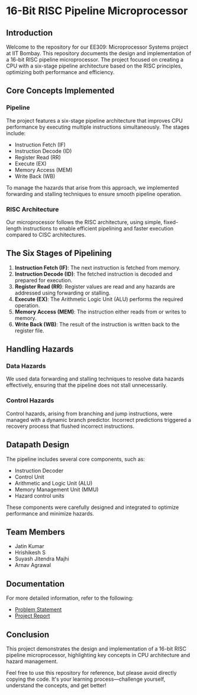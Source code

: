 # 16-Bit RISC Pipeline Microprocessor

## Introduction
Welcome to the repository for our EE309: Microprocessor Systems project at IIT Bombay. This repository documents the design and implementation of a 16-bit RISC pipeline microprocessor. The project focused on creating a CPU with a six-stage pipeline architecture based on the RISC principles, optimizing both performance and efficiency.

## Core Concepts Implemented
### Pipeline
The project features a six-stage pipeline architecture that improves CPU performance by executing multiple instructions simultaneously. The stages include:
- Instruction Fetch (IF)
- Instruction Decode (ID)
- Register Read (RR)
- Execute (EX)
- Memory Access (MEM)
- Write Back (WB)

To manage the hazards that arise from this approach, we implemented forwarding and stalling techniques to ensure smooth pipeline operation.

### RISC Architecture
Our microprocessor follows the RISC architecture, using simple, fixed-length instructions to enable efficient pipelining and faster execution compared to CISC architectures.

## The Six Stages of Pipelining
1. **Instruction Fetch (IF)**: The next instruction is fetched from memory.
2. **Instruction Decode (ID)**: The fetched instruction is decoded and prepared for execution.
3. **Register Read (RR)**: Register values are read and any hazards are addressed using forwarding or stalling.
4. **Execute (EX)**: The Arithmetic Logic Unit (ALU) performs the required operation.
5. **Memory Access (MEM)**: The instruction either reads from or writes to memory.
6. **Write Back (WB)**: The result of the instruction is written back to the register file.

## Handling Hazards
### Data Hazards
We used data forwarding and stalling techniques to resolve data hazards effectively, ensuring that the pipeline does not stall unnecessarily.

### Control Hazards
Control hazards, arising from branching and jump instructions, were managed with a dynamic branch predictor. Incorrect predictions triggered a recovery process that flushed incorrect instructions.

## Datapath Design
The pipeline includes several core components, such as:
- Instruction Decoder
- Control Unit
- Arithmetic and Logic Unit (ALU)
- Memory Management Unit (MMU)
- Hazard control units

These components were carefully designed and integrated to optimize performance and minimize hazards.

## Team Members
- Jatin Kumar
- Hrishikesh S
- Suyash Jitendra Majhi
- Arnav Agrawal

## Documentation
For more detailed information, refer to the following:

- [Problem Statement](https://github.com/brycisliova/RISC-Processor-Design/blob/main/EE309-Project-pipelined-RISC-IITB-statement.pdf)
- [Project Report](https://github.com/your-repository/project-report.pdf)

## Conclusion
This project demonstrates the design and implementation of a 16-bit RISC pipeline microprocessor, highlighting key concepts in CPU architecture and hazard management.

Feel free to use this repository for reference, but please avoid directly copying the code. It's your learning process—challenge yourself, understand the concepts, and get better!
